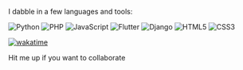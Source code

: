 I dabble in a few languages and tools:

<div> <img src="https://img.shields.io/badge/-Python-3776AB?style=for-the-badge&logo=python&logoColor=white" alt="Python" /> <img src="https://img.shields.io/badge/-PHP-777BB4?style=for-the-badge&logo=php&logoColor=white" alt="PHP" /> <img src="https://img.shields.io/badge/-JavaScript-F7DF1E?style=for-the-badge&logo=javascript&logoColor=black" alt="JavaScript" /> <img src="https://img.shields.io/badge/-Flutter-02569B?style=for-the-badge&logo=flutter&logoColor=white" alt="Flutter" /> <img src="https://img.shields.io/badge/-Django-092E20?style=for-the-badge&logo=django&logoColor=white" alt="Django" /> <img src="https://img.shields.io/badge/-HTML5-E34F26?style=for-the-badge&logo=html5&logoColor=white" alt="HTML5" /> <img src="https://img.shields.io/badge/-CSS3-1572B6?style=for-the-badge&logo=css3&logoColor=white" alt="CSS3" /> </div>

[![wakatime](https://wakatime.com/badge/user/ebcf6776-e872-4894-9983-5e13cdb46e2d.svg)](https://wakatime.com/@ebcf6776-e872-4894-9983-5e13cdb46e2d)

Hit me up if you want to collaborate


